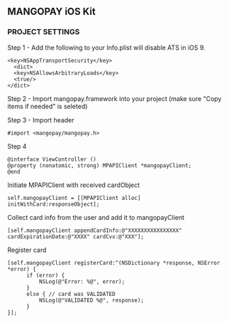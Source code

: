 ## MANGOPAY iOS Kit

### PROJECT SETTINGS

Step 1 - Add the following to your Info.plist will disable ATS in iOS 9.

    <key>NSAppTransportSecurity</key>
      <dict>
      <key>NSAllowsArbitraryLoads</key>
      <true/>
    </dict>

Step 2 - Import mangopay.framework into your project (make sure "Copy items if needed" is seleted)

Step 3 - Import header

    #import <mangopay/mangopay.h>

Step 4

    @interface ViewController ()
    @property (nonatomic, strong) MPAPIClient *mangopayClient;
    @end

Initiate MPAPIClient with received cardObject

    self.mangopayClient = [[MPAPIClient alloc] initWithCard:responseObject];

Collect card info from the user and add it to mangopayClient

    [self.mangopayClient appendCardInfo:@"XXXXXXXXXXXXXXXX" cardExpirationDate:@"XXXX" cardCvx:@"XXX"];

Register card

    [self.mangopayClient registerCard:^(NSDictionary *response, NSError *error) {
          if (error) {
              NSLog(@"Error: %@", error);
          }
          else { // card was VALIDATED
              NSLog(@"VALIDATED %@", response);
          }
    }];
